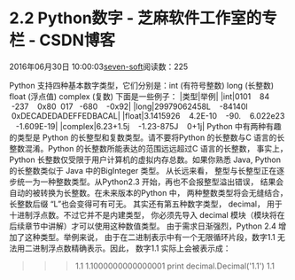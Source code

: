
# 2.2 Python数字 -  芝麻软件工作室的专栏 - CSDN博客


2016年06月30日 10:00:03[seven-soft](https://me.csdn.net/softn)阅读数：225


Python 支持四种基本数字类型，它们分别是：int (有符号整数)
long (长整数)
float (浮点值)
complex (复数)
下面是一些例子：
|类型|举例|
|int|0101    84    -237    0x80  017   -680    -0x92|
|long|29979062458L    -84140l    0xDECADEDADEFFEDBACAL|
|float|3.1415926    4.2E-10    -90.    6.022e23    -1.609E-19|
|complex|6.23+1.5j    -1.23-875J    0+1j|
Python 中有两种有趣的类型是 Python 的长整型和复数类型。请不要将Python 的长整数与C 语言的长整数混淆。Python
 的长整数所能表达的范围远远超过C 语言的长整数， 事实上，Python 长整数仅受限于用户计算机的虚拟内存总数。如果你熟悉 Java, Python 的长整数类似于 Java 中的BigInteger 类型。
从长远来看， 整型与长整型正在逐步统一为一种整数类型。从Python2.3
 开始，再也不会报整型溢出错误， 结果会自动的被转换为长整数。在未来版本的Python 中， 两种整数类型将会无缝结合， 长整数后缀 “L”也会变得可有可无。
其实还有第五种数字类型， decimal， 用于十进制浮点数。不过它并不是内建类型， 你必须先导入 decimal 模块（模块将在后续章节中讲解）才可以使用这种数值类型。 由于需求日渐强烈，Python 2.4 增加了这种类型。举例来说， 由于在二进制表示中有一个无限循环片段，数字1.1 无法用二进制浮点数精确表示。因此， 数字1.1
 实际上会被表示成：
>>> 1.1
1.1000000000000001
>>> print decimal.Decimal('1.1')
1.1

